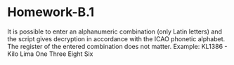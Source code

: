 # Homework-B.1

It is possible to enter an alphanumeric combination (only Latin letters) and the script gives decryption in accordance with the ICAO phonetic alphabet. The register of the entered combination does not matter. Example:
KL1386 - Kilo Lima One Three Eight Six
 

